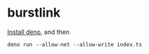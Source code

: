 # burstlink

[Install deno](https://deno.land/manual/getting_started/installation), and then

```
deno run --allow-net --allow-write index.ts
```
